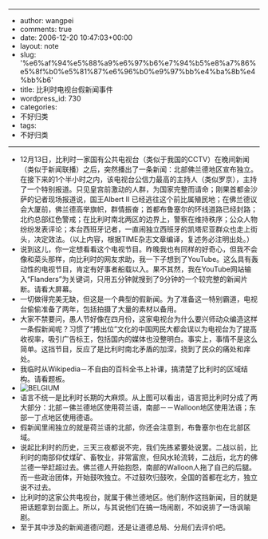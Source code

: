 - --
- author: wangpei
- comments: true
- date: 2006-12-20 10:47:03+00:00
- layout: note
- slug: '%e6%af%94%e5%88%a9%e6%97%b6%e7%94%b5%e8%a7%86%e5%8f%b0%e5%81%87%e6%96%b0%e9%97%bb%e4%ba%8b%e4%bb%b6'
- title: 比利时电视台假新闻事件
- wordpress_id: 730
- categories:
- 不好归类
- tags:
- 不好归类
- --
- 12月13日，比利时一家国有公共电视台（类似于我国的CCTV）在晚间新闻（类似于新闻联播）之后，突然播出了一条新闻：北部佛兰德地区宣布独立。在接下来的1个半小时之内，该电视台公信力最高的主持人（类似罗京），主持了一个特别报道。只见皇宫前激动的人群，为国家完整而请命；刚果首都金沙萨的记者现场报道说，国王Albert II 已经逃往这个前比属殖民地；在佛兰德议会大厦前，佛兰德高举旗帜，群情振奋；首都布鲁塞尔的环线道路已经封路；北约总部红色警戒；在比利时南北两区的边界上，警察在维持秩序；公众人物纷纷发表评论；本台西班牙记者，一直闹独立西班牙的凯塔尼亚群众也走上街头，决定效法。（以上内容，根据TIME杂志文章编译，复述务必注明出处。）
- 说到这儿，你一定想看看这个电视节目。昨晚我也有同样的好奇心，但我不会像和菜头那样，向比利时的网友求助，我一下子想到了YouTube。这么具有轰动性的电视节目，肯定有好事者船载以入。果不其然，我在YouTube网站输入“Flanders”为关键词，只用五分钟就搜到了9分钟的一个较完整的新闻片断。请看大屏幕。
- 一切做得完美无缺，但这是一个典型的假新闻。为了准备这一特别霸道，电视台偷偷准备了两年，包括拍摄了大量的素材以备用。
- 大家不禁要问，愚人节好像在四月份，这家电视台为什么要兴师动众编造这样一条假新闻呢？习惯了“搏出位”文化的中国网民大都会误以为电视台为了提高收视率，吸引广告标王，包括国内的媒体也没整明白。事实上，事情不是这么简单。这挡节目，反应了是比利时南北矛盾的加深，挠到了民众的痛处和痒处。
- 我临时从Wikipedia－不自由的百科全书上补课，搞清楚了比利时的区域结构。请看题板。
- ![BELGIUM](http://static.flickr.com/135/328015160_6abf8fd77d.jpg?v=0)
- 语言不统一是比利时长期的大麻烦。从上图可以看出，语言把比利时分成了两大部分：北部－佛兰德地区使用荷兰语，南部－－Walloon地区使用法语；东部一丁点地区使用德语。
- 假新闻里闹独立的就是荷兰语的北部，你还会注意到，布鲁塞尔也在北部区域。
- 说起比利时的历史，三天三夜都说不完，我们先拣紧要处说罢。二战以前，比利时的南部仰仗煤矿、畜牧业，非常富庶，但风水轮流转，二战后，北方的佛兰德一举赶超过去。佛兰德人开始抱怨，南部的Walloon人拖了自己的后腿。而一些政治团体，开始鼓吹独立。不过鼓吹归鼓吹，全国的首都在北方，独立说不过去。
- 比利时的这家公共电视台，就属于佛兰德地区。他们制作这挡新闻，目的就是把话题拿到台面上。所以，与其说他们在搞一场闹剧，不如说排了一场讽喻剧。
- 至于其中涉及的新闻道德问题，还是让道德总局、分局们去评价吧。
